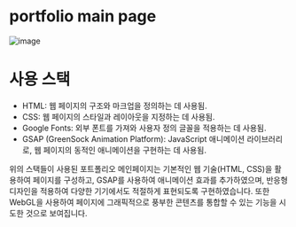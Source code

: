 ﻿# portfolio main page

![image](https://github.com/hyunmijin/portfolio_main_gsap/assets/125323270/419097f2-c1ed-40cb-99f9-25052d04cc8e)

<h1>사용 스택</h1>
<ul>
  <li>HTML: 웹 페이지의 구조와 마크업을 정의하는 데 사용됨.</li>
  <li>CSS: 웹 페이지의 스타일과 레이아웃을 지정하는 데 사용됨.</li>
  <li>Google Fonts: 외부 폰트를 가져와 사용자 정의 글꼴을 적용하는 데 사용됨.</li>
  <li>GSAP (GreenSock Animation Platform): JavaScript 애니메이션 라이브러리로, 웹 페이지의 동적인 애니메이션을 구현하는 데 사용됨.</li>
</ul>

<p>
  위의 스택들이 사용된 포트폴리오 메인페이지는 기본적인 웹 기술(HTML, CSS)을 활용하여 페이지를 구성하고, GSAP를 사용하여 애니메이션 효과를 추가하였으며, 반응형 디자인을 적용하여 다양한 기기에서도 적절하게 표현되도록 구현하였습니다. 또한 WebGL을 사용하여 페이지에 그래픽적으로 풍부한 콘텐츠를 통합할 수 있는 기능을 시도한 것으로 보여집니다.
</p>
